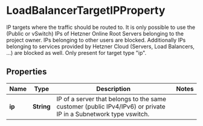 

# LoadBalancerTargetIPProperty

IP targets where the traffic should be routed to. It is only possible to use the (Public or vSwitch) IPs of Hetzner Online Root Servers belonging to the project owner. IPs belonging to other users are blocked. Additionally IPs belonging to services provided by Hetzner Cloud (Servers, Load Balancers, ...) are blocked as well. Only present for target type \"ip\".

## Properties

| Name | Type | Description | Notes |
|------------ | ------------- | ------------- | -------------|
|**ip** | **String** | IP of a server that belongs to the same customer (public IPv4/IPv6) or private IP in a Subnetwork type vswitch. |  |



